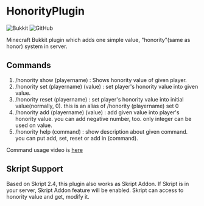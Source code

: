 # HonorityPlugin
![Bukkit](https://img.shields.io/badge/Bukkit-1.15.2-orange)
![GitHub](https://img.shields.io/github/license/TheFallen-Devs/HonorityPlugin)

Minecraft Bukkit plugin which adds one simple value, "honority"(same as honor) system in server.

## Commands
1. /honority show (playername) : Shows honority value of given player.
2. /honority set (playername) (value) : set player's honority value into given value.
3. /honority reset (playername) : set player's honority value into initial value(normally, 0). this is an alias of /honority (playername) set 0
4. /honority add (playername) (value) : add given value into player's honority value. you can add negative number, too. only integer can be used on value.
5. /honority help (command) : show description about given command. you can put add, set, reset or add in (command).

Command usage video is [here](https://www.youtube.com/watch?v=t0xNXX55Bhg)

## Skript Support
Based on Skript 2.4, this plugin also works as Skript Addon. If Skript is in your server, Skript Addon feature will be enabled.
Skript can access to honority value and get, modify it.
